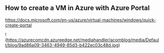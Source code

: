 ## How to create a VM in Azure with Azure Portal

https://docs.microsoft.com/en-us/azure/virtual-machines/windows/quick-create-portal

!(https://azurecomcdn.azureedge.net/mediahandler/acomblog/media/Default/blog/9ad86a09-3463-4949-85d3-b422ec03c48d.jpg)